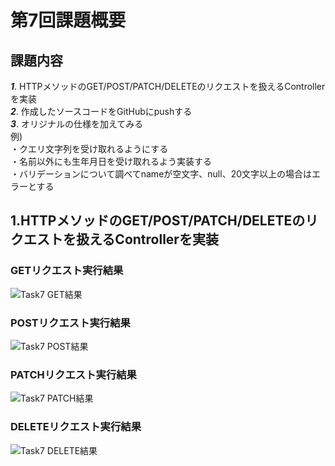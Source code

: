 # 第7回課題概要

## 課題内容

***1***. HTTPメソッドのGET/POST/PATCH/DELETEのリクエストを扱えるControllerを実装\
***2***. 作成したソースコードをGitHubにpushする\
***3***. オリジナルの仕様を加えてみる\
例)\
・クエリ文字列を受け取れるようにする\
・名前以外にも生年月日を受け取れるよう実装する\
・バリデーションについて調べてnameが空文字、null、20文字以上の場合はエラーとする

## 1.HTTPメソッドのGET/POST/PATCH/DELETEのリクエストを扱えるControllerを実装

### GETリクエスト実行結果
![Task7 GET結果](https://user-images.githubusercontent.com/103630732/175551804-eb4755d7-7032-40a4-8c40-4065543dd9ae.png)

### POSTリクエスト実行結果
![Task7 POST結果](https://user-images.githubusercontent.com/103630732/175551830-2e1d2487-2643-47a9-9677-7d7b2d435a57.png)

### PATCHリクエスト実行結果
![Task7 PATCH結果](https://user-images.githubusercontent.com/103630732/175551912-59522ed4-e467-48da-b7ab-1740f7f85d2a.png)

### DELETEリクエスト実行結果
![Task7 DELETE結果](https://user-images.githubusercontent.com/103630732/175552082-dc9f211f-65d0-42c0-a013-705ba531e5c2.png)

